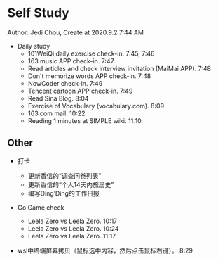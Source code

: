 # Self Study

Author: Jedi Chou, Create at 2020.9.2 7:44 AM

* Daily study
  * 101WeiQi daily exercise check-in. 7:45, 7:46
  * 163 music APP check-in. 7:47
  * Read articles and check interview invitation (MaiMai APP). 7:48
  * Don't memorize words APP check-in. 7:48
  * NowCoder check-in. 7:49
  * Tencent cartoon APP check-in. 7:49
  * Read Sina Blog. 8:04
  * Exercise of Vocabulary (vocabulary.com). 8:09
  * 163.com mail. 10:22
  * Reading 1 minutes at SIMPLE wiki. 11:10

## Other

* 打卡
  * 更新香信的“调查问卷列表”
  * 更新香信的“个人14天内旅居史”
  * 编写Ding’Ding的工作日报

* Go Game check
  * Leela Zero vs Leela Zero. 10:17
  * Leela Zero vs Leela Zero. 10:24
  * Leela Zero vs Leela Zero. 11:17

* wsl中终端屏幕拷贝（鼠标选中内容，然后点击鼠标右键）。 8:29
